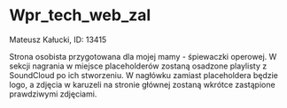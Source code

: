 # Wpr_tech_web_zal

Mateusz Kałucki,
ID: 13415

Strona osobista przygotowana dla mojej mamy - śpiewaczki operowej. W sekcji nagrania w miejsce placeholderów zostaną osadzone playlisty z SoundCloud po ich stworzeniu. W nagłówku zamiast placeholdera będzie logo, a zdjęcia w karuzeli na stronie głównej zostaną wkrótce zastąpione prawdziwymi zdjęciami.
